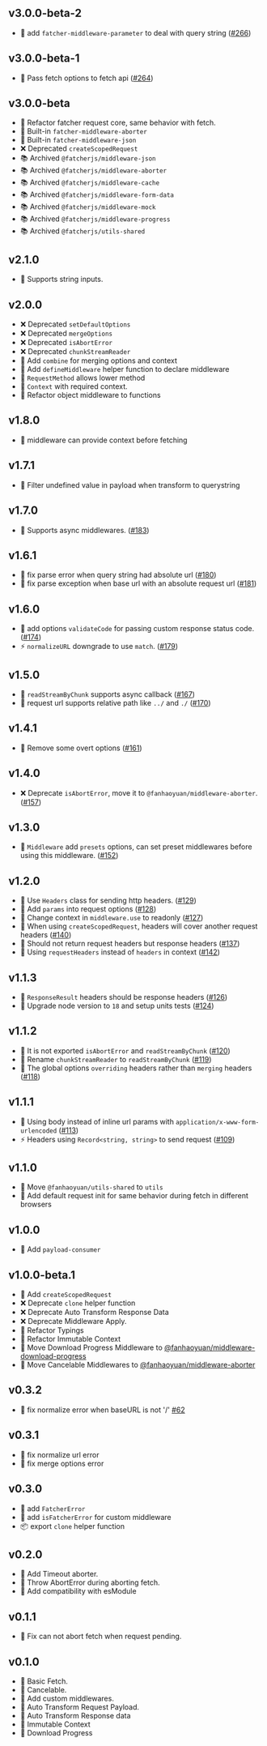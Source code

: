 ## v3.0.0-beta-2

- 🚀 add `fatcher-middleware-parameter` to deal with query string ([#266](https://github.com/fanhaoyuan/fatcher/pull/266))

## v3.0.0-beta-1

- 🐛 Pass fetch options to fetch api ([#264](https://github.com/fanhaoyuan/fatcher/pull/264))

## v3.0.0-beta

- 🔧 Refactor fatcher request core, same behavior with fetch.
- 🚀 Built-in `fatcher-middleware-aborter`
- 🚀 Built-in `fatcher-middleware-json`
- ❌ Deprecated `createScopedRequest`
- 📚 Archived `@fatcherjs/middleware-json`
- 📚 Archived `@fatcherjs/middleware-aborter`
- 📚 Archived `@fatcherjs/middleware-cache`
- 📚 Archived `@fatcherjs/middleware-form-data`
- 📚 Archived `@fatcherjs/middleware-mock`
- 📚 Archived `@fatcherjs/middleware-progress`
- 📚 Archived `@fatcherjs/utils-shared`

## v2.1.0

- 🚀 Supports string inputs.

## v2.0.0

- ❌ Deprecated `setDefaultOptions`
- ❌ Deprecated `mergeOptions`
- ❌ Deprecated `isAbortError`
- ❌ Deprecated `chunkStreamReader`
- 🚀 Add `combine` for merging options and context
- 🚀 Add `defineMiddleware` helper function to declare middleware
- 🚀 `RequestMethod` allows lower method
- 🚀 `Context` with required context.
- 🔧 Refactor object middleware to functions

## v1.8.0

- 🚀 middleware can provide context before fetching

## v1.7.1

- 🐛 Filter undefined value in payload when transform to querystring

## v1.7.0

- 🚀 Supports async middlewares. ([#183](https://github.com/fanhaoyuan/fatcher/pull/183))

## v1.6.1

- 🐛 fix parse error when query string had absolute url ([#180](https://github.com/fanhaoyuan/fatcher/pull/180))
- 🐛 fix parse exception when base url with an absolute request url ([#181](https://github.com/fanhaoyuan/fatcher/pull/181))

## v1.6.0

- 🚀 add options `validateCode` for passing custom response status code. ([#174](https://github.com/fanhaoyuan/fatcher/pull/174))
- ⚡️ `normalizeURL` downgrade to use `match`. ([#179](https://github.com/fanhaoyuan/fatcher/pull/179))

## v1.5.0

- 🚀 `readStreamByChunk` supports async callback ([#167](https://github.com/fanhaoyuan/fatcher/pull/167))
- 🚀 request url supports relative path like `../` and `./` ([#170](https://github.com/fanhaoyuan/fatcher/pull/170))

## v1.4.1

- 🔧 Remove some overt options ([#161](https://github.com/fanhaoyuan/fatcher/pull/161))

## v1.4.0

- ❌ Deprecate `isAbortError`, move it to `@fanhaoyuan/middleware-aborter`. ([#157](https://github.com/fanhaoyuan/fatcher/pull/157))

## v1.3.0

- 🚀 `Middleware` add `presets` options, can set preset middlewares before using this middleware. ([#152](https://github.com/fanhaoyuan/fatcher/pull/152))

## v1.2.0

- 🚀 Use `Headers` class for sending http headers. ([#129](https://github.com/fanhaoyuan/fatcher/pull/129))
- 🚀 Add `params` into request options ([#128](https://github.com/fanhaoyuan/fatcher/pull/128))
- 🚀 Change context in `middleware.use` to readonly ([#127](https://github.com/fanhaoyuan/fatcher/pull/127))
- 🐛 When using `createScopedRequest`, headers will cover another request headers ([#140](https://github.com/fanhaoyuan/fatcher/pull/140))
- 🐛 Should not return request headers but response headers ([#137](https://github.com/fanhaoyuan/fatcher/pull/137))
- 🔧 Using `requestHeaders` instead of `headers` in context ([#142](https://github.com/fanhaoyuan/fatcher/pull/142))

## v1.1.3

- 🐛 `ResponseResult` headers should be response headers ([#126](https://github.com/fanhaoyuan/fatcher/pull/126))
- 🧪 Upgrade node version to `18` and setup units tests ([#124](https://github.com/fanhaoyuan/fatcher/pull/124))

## v1.1.2

- 🐛 It is not exported `isAbortError` and `readStreamByChunk` ([#120](https://github.com/fanhaoyuan/fatcher/pull/120))
- 🔧 Rename `chunkStreamReader` to `readStreamByChunk` ([#119](https://github.com/fanhaoyuan/fatcher/pull/119))
- 🐛 The global options `overriding` headers rather than `merging` headers ([#118](https://github.com/fanhaoyuan/fatcher/pull/118))

## v1.1.1

- 🐛 Using body instead of inline url params with `application/x-www-form-urlencoded` ([#113](https://github.com/fanhaoyuan/fatcher/pull/113))
- ⚡️ Headers using `Record<string, string>` to send request ([#109](https://github.com/fanhaoyuan/fatcher/pull/109))

## v1.1.0

- 🔧 Move `@fanhaoyuan/utils-shared` to `utils`
- 🚀 Add default request init for same behavior during fetch in different browsers

## v1.0.0

- 🚀 Add `payload-consumer`

## v1.0.0-beta.1

- 🚀 Add `createScopedRequest`
- ❌ Deprecate `clone` helper function
- ❌ Deprecate Auto Transform Response Data
- ❌ Deprecate Middleware Apply.
- 🔧 Refactor Typings
- 🔧 Refactor Immutable Context
- 🔧 Move Download Progress Middleware to [@fanhaoyuan/middleware-download-progress](https://github.com/fanhaoyuan/middlewares/tree/master/packages/download-progress)
- 🔧 Move Cancelable Middlewares to [@fanhaoyuan/middleware-aborter](https://github.com/fanhaoyuan/middlewares/tree/master/packages/aborter)

## v0.3.2

- 🐛 fix normalize error when baseURL is not '/' [#62](https://github.com/fanhaoyuan/fatcher/pull/62)

## v0.3.1

- 🐛 fix normalize url error
- 🐛 fix merge options error

## v0.3.0

- 🚀 add `FatcherError`
- 🚀 add `isFatcherError` for custom middleware
- 📦 export `clone` helper function

## v0.2.0

- 🚀 Add Timeout aborter.
- 🚀 Throw AbortError during aborting fetch.
- 🔧 Add compatibility with esModule

## v0.1.1

- 🐞 Fix can not abort fetch when request pending.

## v0.1.0

- 🚀 Basic Fetch.
- 🚀 Cancelable.
- 🚀 Add custom middlewares.
- 🚀 Auto Transform Request Payload.
- 🚀 Auto Transform Response data
- 🚀 Immutable Context
- 🚀 Download Progress

